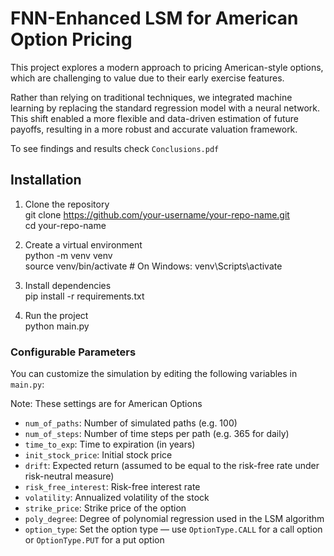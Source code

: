 # FNN-Enhanced LSM for American Option Pricing

This project explores a modern approach to pricing American-style options, which are challenging to value due to their early exercise features.

Rather than relying on traditional techniques, we integrated machine learning by replacing the standard regression model with a neural network. This shift enabled a more flexible and data-driven estimation of future payoffs, resulting in a more robust and accurate valuation framework.

To see findings and results check `Conclusions.pdf`

## Installation


1. Clone the repository  
   git clone https://github.com/your-username/your-repo-name.git  
   cd your-repo-name

2. Create a virtual environment  
   python -m venv venv  
   source venv/bin/activate  # On Windows: venv\Scripts\activate

3. Install dependencies  
   pip install -r requirements.txt

4. Run the project  
   python main.py

### Configurable Parameters

You can customize the simulation by editing the following variables in `main.py`:

Note: These settings are for American Options

- `num_of_paths`: Number of simulated paths (e.g. 100)
- `num_of_steps`: Number of time steps per path (e.g. 365 for daily)
- `time_to_exp`: Time to expiration (in years)
- `init_stock_price`: Initial stock price
- `drift`: Expected return (assumed to be equal to the risk-free rate under risk-neutral measure)
- `risk_free_interest`: Risk-free interest rate
- `volatility`: Annualized volatility of the stock
- `strike_price`: Strike price of the option
- `poly_degree`: Degree of polynomial regression used in the LSM algorithm
- `option_type`: Set the option type — use `OptionType.CALL` for a call option or `OptionType.PUT` for a put option